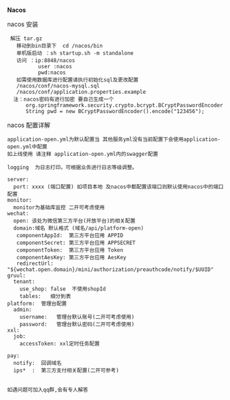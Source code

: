 **Nacos**

nacos 安装

     解压 tar.gz
       移动到bin目录下  cd /nacos/bin 
       单机版启动 ：sh startup.sh -m standalone    
       访问 ：ip:8848/nacos   
              user :nacos
              pwd:nacos
       如需使用数据库进行配置请执行初始化sql及更改配置
       /nacos/conf/nacos-mysql.sql
       /nacos/conf/application.properties.example
      注：nacos密码有进行加密 要自己生成一个
          org.springframework.security.crypto.bcrypt.BCryptPasswordEncoder
          String pwd = new BCryptPasswordEncoder().encode("123456");
  
 nacos 配置详解
    
    application-open.yml为默认配置当 其他服务yml没有当前配置下会使用application-open.yml中配置
    如上线使用 请注释 application-open.yml内的swagger配置
    
    logging  为日志打印。可根据业务进行日志等级调整。
    
    server:
      port: xxxx (端口配置) 如项目本地 及nacos中都配置该端口则默认使用nacos中的端口配置
    monitor:
      monitor为基础库监控 二开可考虑使用
    wechat:
      open: 该处为微信第三方平台(开放平台)的相关配置
      domain:域名 默认格式 (域名/api/platform-open)
       componentAppId:  第三方平台应用 APPID
       componentSecret: 第三方平台应用 APPSECRET
       componentToken:  第三方平台应用 Token
       componentAesKey: 第三方平台应用 AesKey
       redirectUrl: "${wechat.open.domain}/mini/authorization/preauthcode/notify/$UUID" 
    gruul:
      tenant:
        use_shop: false  不使用shopId 
        tables:   细分到表 
    platform:  管理台配置
      admin:
        username:   管理台默认账号(二开可考虑使用)
        password:   管理台默认密码(二开可考虑使用)
    xxl:
      job:
        accessToken: xxl定时任务配置
    
    pay:
      notify:  回调域名
      ips*  :  第三方支付相关配置(二开可参考)
  
  
    如遇问题可加入qq群,会有专人解答